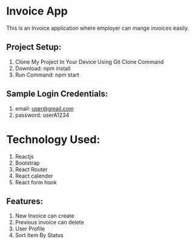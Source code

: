 # Invoice App
This is an Invoice application where employer can mange invoices easily.



## Project Setup:
1. Clone My Project In Your Device Using Git Clone Command
2. Download: npm install 
3. Run Command: npm start


## Sample Login Credentials:
1. email: user@gmail.com
2. password: userA1234

# Technology Used:
1. Reactjs
2. Bootstrap
3. React Router
4. React calender
5. React form hook


## Features:
1. New Invoice can create
2. Previous invoice can delete
3. User Profile
4. Sort Item By Status
